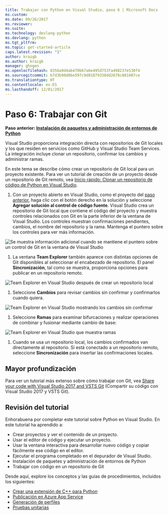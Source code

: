 ```yaml
---
title: Trabajar con Python en Visual Studio, paso 6 | Microsoft Docs
ms.custom: 
ms.date: 09/26/2017
ms.reviewer: 
ms.suite: 
ms.technology: devlang-python
ms.devlang: python
ms.tgt_pltfrm: 
ms.topic: get-started-article
caps.latest.revision: "1"
author: kraigb
ms.author: kraigb
manager: ghogen
ms.openlocfilehash: 8356a9d4ab470b67a6e495d753fa498237e530f4
ms.sourcegitcommit: b7d3b90d0be597c9d01879338dd2678c881087ce
ms.translationtype: HT
ms.contentlocale: es-ES
ms.lasthandoff: 12/01/2017
---
```

# <a name="step-6-working-with-git"></a>Paso 6: Trabajar con Git

**Paso anterior: [ Instalación de paquetes y administración de entornos de Python](vs-tutorial-01-05.md)**

Visual Studio proporciona integración directa con repositorios de Git locales y los que residen en servicios como GitHub y Visual Studio Team Services. La integración incluye clonar un repositorio, confirmar los cambios y administrar ramas.

En este tema se describe cómo crear un repositorio de Git local para un proyecto existente. Para ver un tutorial de creación de un proyecto desde un repositorio de Git remoto, vea [Inicio rápido: Clonar un repositorio de código de Python en Visual Studio](quickstart-03-project-from-repository.md).

1. Con un proyecto abierto en Visual Studio, como el proyecto del [paso anterior](vs-tutorial-01-05.md), haga clic con el botón derecho en la solución y seleccione **Agregar solución al control de código fuente**. Visual Studio crea un repositorio de Git local que contiene el código del proyecto y muestra controles relacionados con Git en la parte inferior de la ventana de Visual Studio. Los controles muestran confirmaciones pendientes, cambios, el nombre del repositorio y la rama. Mantenga el puntero sobre los controles para ver más información.

  ![Se muestra información adicional cuando se mantiene el puntero sobre un control de Git en la ventana de Visual Studio](media/working-with-git-01.png)

1. La ventana **Team Explorer** también aparece con distintas opciones de Git disponibles al seleccionar el encabezado de repositorio. El panel **Sincronización**, tal como se muestra, proporciona opciones para publicar en un repositorio remoto.

  ![Team Explorer en Visual Studio después de crear un repositorio local](media/working-with-git-02.png)

1. Seleccione **Cambios** para revisar cambios sin confirmar y confirmarlos cuando quiera.

  ![Team Explorer en Visual Studio mostrando los cambios sin confirmar](media/working-with-git-03.png)

1. Seleccione **Ramas** para examinar bifurcaciones y realizar operaciones de combinar y fusionar mediante cambio de base:

  ![Team Explorer en Visual Studio que muestra ramas](media/working-with-git-04.png)

1. Cuando se usa un repositorio local, los cambios confirmados van directamente al repositorio. Si está conectado a un repositorio remoto, seleccione **Sincronización** para insertar las confirmaciones locales.

## <a name="going-deeper"></a>Mayor profundización

Para ver un tutorial más extenso sobre cómo trabajar con Git, vea [Share your code with Visual Studio 2017 and VSTS Git](https://docs.microsoft.com/vsts/git/share-your-code-in-git-vs-2017) (Compartir su código con Visual Studio 2017 y VSTS Git).


## <a name="tutorial-review"></a>Revisión del tutorial

Enhorabuena por completar este tutorial sobre Python en Visual Studio. En este tutorial ha aprendido a:

- Crear proyectos y ver el contenido de un proyecto.
- Usar el editor de código y ejecutar un proyecto.
- Usar la ventana interactiva para desarrollar nuevo código y copiar fácilmente ese código en el editor.
- Ejecutar el programa completado en el depurador de Visual Studio.
- Instalación de paquetes y administración de entornos de Python
- Trabajar con código en un repositorio de Git

Desde aquí, explore los conceptos y las guías de procedimientos, incluidos los siguientes:

- [Crear una extensión de C++ para Python](cpp-and-python.md)
- [Publicación en Azure App Service](publishing-to-azure.md)
- [Generación de perfiles](profiling.md)
- [Pruebas unitarias](unit-testing.md)
